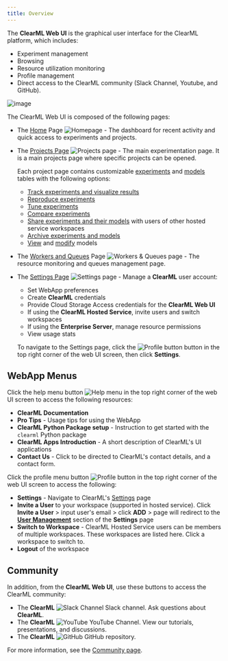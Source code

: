 ```yaml
---
title: Overview
---
```


The **ClearML Web UI** is the graphical user interface for the ClearML platform, which includes:
* Experiment management
* Browsing
* Resource utilization monitoring
* Profile management
* Direct access to the ClearML community (Slack Channel, Youtube, and GitHub).

![image](../img/webapp_screenshots.gif)


The ClearML Web UI is composed of the following pages:
* The [Home](webapp_home.md) Page <img src="/docs/latest/icons/ico-homepage.svg" alt="Homepage" className="icon size-md" /> - 
  The dashboard for recent activity and quick access to experiments and projects.
* The [Projects Page](webapp_projects_page.md) <img src="/docs/latest/icons/ico-projects.svg" alt="Projects page" className="icon size-md" /> - The main experimentation page. 
  It is a main projects page where specific projects can be opened.

  Each project page contains customizable [experiments](webapp_exp_table.md) and [models](webapp_model_table.md) tables
  with the following options:
    * [Track experiments and visualize results](webapp_exp_track_visual.md)
    * [Reproduce experiments](webapp_exp_reproducing.md)
    * [Tune experiments](webapp_exp_tuning.md)
    * [Compare experiments](webapp_exp_comparing.md)
    * [Share experiments and their models](webapp_exp_sharing.md) with users of other hosted service workspaces
    * [Archive experiments and models](webapp_archiving.md)
    * [View](webapp_model_viewing.md) and [modify](webapp_model_modifying.md) models

* The [Workers and Queues](webapp_workers_queues.md) Page <img src="/docs/latest/icons/ico-workers.svg" alt="Workers & Queues page" className="icon size-md" /> - 
  The resource monitoring and queues management page.
  
* The [Settings Page](webapp_profile.md) <img src="/docs/latest/icons/ico-settings.svg" alt="Settings page" className="icon size-md" /> - 
  Manage a **ClearML** user account:
  * Set WebApp preferences
  * Create **ClearML** credentials
  * Provide Cloud Storage Access credentials for the **ClearML Web UI**
  * If using the **ClearML Hosted Service**, invite users and switch workspaces
  * If using the **Enterprise Server**, manage resource permissions
  * View usage stats
  
  To navigate to the Settings page, click the <img src="/docs/latest/icons/ico-me.svg" alt="Profile button" className="icon size-lg space-sm" /> 
  button in the top right corner of the web UI screen, then click **Settings**.

## WebApp Menus 

Click the help menu button <img src="/docs/latest/icons/ico-help-outlined.svg" alt="Help menu" className="icon size-lg space-sm" /> 
   in the top right corner of the web UI screen to access the following resources: 
* **ClearML Documentation**
* **Pro Tips** - Usage tips for using the WebApp
* **ClearML Python Package setup** - Instruction to get started with the `clearml` Python package
* **ClearML Apps Introduction** - A short description of ClearML's UI applications
* **Contact Us** - Click to be directed to ClearML's contact details, and a contact form. 

Click the profile menu button <img src="/docs/latest/icons/ico-me.svg" alt="Profile button" className="icon size-lg space-sm" /> 
  in the top right corner of the web UI screen to access the following: 
* **Settings** - Navigate to ClearML's [Settings](webapp_profile.md) page
* **Invite a User** to your workspace (supported in hosted service). Click **Invite a User** > input user's 
email > click **ADD** > page will redirect to the [**User Management**](webapp_profile.md#user-management) section of 
  the **Settings** page 
* **Switch to Workspace** - ClearML Hosted Service users can be members of multiple workspaces. These workspaces are listed here. 
  Click a workspace to switch to.
* **Logout** of the workspace 

## Community 

In addition, from the **ClearML Web UI**, use these buttons to access the ClearML community:

* The **ClearML** <img src="/docs/latest/icons/ico-slack-c.svg" alt="Slack Channel" className="icon size-md" /> Slack channel. Ask questions about **ClearML**.
* The **ClearML** <img src="/docs/latest/icons/ico-youtube.svg" alt="YouTube" className="icon size-md" /> YouTube Channel. View our tutorials, presentations, and discussions.
* The **ClearML** <img src="/docs/latest/icons/ico-github.svg" alt="GitHub" className="icon size-md" /> GitHub repository.



For more information, see the [Community page](../community.md).
